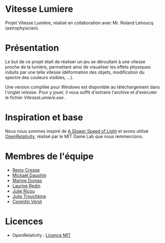 # Vitesse Lumiere
Projet Vitesse Lumière, réalisé en collaboration avec Mr. Roland Lehoucq (astrophysicien).

# Présentation

Le but de ce projet était de réaliser un jeu se déroullant à une vitesse proche de la lumière, permettant ainsi de visualiser les effets physiques induits par 
une telle vitesse (déformation des objets, modification du spectre des couleurs visibles, ...).

Une version compilée pour Windows est disponible au téléchargement dans l'onglet *release*.
Pour y jouer, il vous suffit d'extraire l'archive et d'exécuter le fichier *VitesseLumiere.exe*.

# Inspiration et base
Nous nous sommes inspiré de [A Slower Speed of Light](http://gamelab.mit.edu/games/a-slower-speed-of-light) et avons utilisé [OpenRelativity](http://gamelab.mit.edu/research/openrelativity/), réalisé par le MIT Game Lab que nous remmercions.

# Membres de l'équipe

- [Remy Crespe](https://github.com/RemyCrespe)
- [Mickaël Dauphin](https://github.com/MickaelDauphin)
- [Marine Domas](https://www.instagram.com/dms_marine)
- [Laurine Redin](https://github.com/Laurine-Redin)
- [Julie Ricou](https://github.com/DreamDreamy)
- [Julie Trouchkine](https://github.com/Lyawii)
- [Corentin Vérot](https://github.com/corentin703)

# Licences
- OpenRelativity : [Licence MIT](https://github.com/MITGameLab/OpenRelativity/blob/master/MITLicense.md)
